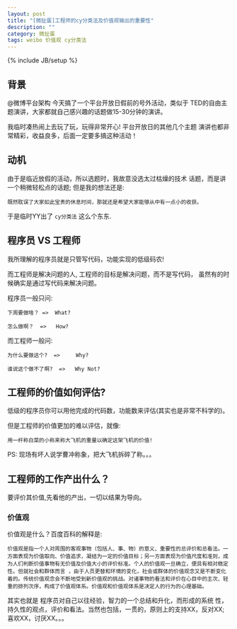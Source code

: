 ```yaml
---
layout: post
title: "[微扯蛋]工程师的cy分类法及价值观输出的重要性"
description: ""
category: 微扯蛋
tags: weibo 价值观 cy分类法
---
```

{% include JB/setup %}

## 背景

 @微博平台架构 今天搞了一个平台开放日假前的号外活动，类似于
 TED的自由主题演讲，大家都就自己感兴趣的话题做15-30分钟的演讲。
 
我临时凑热闹上去玩了玩，玩得非常开心! 平台开放日的其他几个主题
演讲也都非常精彩，收益良多，后面一定要多搞这种活动！

<!-- more start -->

## 动机

由于是临近放假的活动，所以选题时，我故意没选太过枯燥的技术
话题，而是讲一个稍微轻松点的话题; 但是我的想法还是: 

    既然耽误了大家如此宝贵的休息时间，那就还是希望大家能够从中有一点小的收获。 

于是临时YY出了 `cy分类法` 这么个东东.

## 程序员 VS 工程师

我所理解的程序员就是只管写代码，功能实现的低级码农!

而工程师是解决问题的人, 工程师的目标是解决问题，而不是写代码，
虽然有的时候确实是通过写代码来解决问题。 

程序员一般只问: 

    下周要做啥？ =>  What? 

    怎么做啊？  =>   How? 

而工程师一般问:
   
    为什么要做这个?  =>     Why? 
   
    谁说这个做不了啊?  =>   Why Not? 

## 工程师的价值如何评估? 

低级的程序员你可以用他完成的代码数，功能数来评估(其实也是非常不科学的)。

但是工程师的价值更加的难以评估，就像:

    用一杆称白菜的小称来称大飞机的重量以确定这架飞机的价值!

PS: 现场有坏人说学曹冲称象，把大飞机拆碎了称。。。

## 工程师的工作产出什么？

要评价其价值,先看他的产出，一切以结果为导向。

### 价值观

价值观是什么？百度百科的解释是:

    价值观是指一个人对周围的客观事物（包括人、事、物）的意义、重要性的总评价和总看法。一方面表现为价值取向、价值追求，凝结为一定的价值目标；另一方面表现为价值尺度和准则，成为人们判断价值事物有无价值及价值大小的评价标准。个人的价值观一旦确立，便具有相对稳定性。但就社会和群体而言 ，由于人员更替和环境的变化，社会或群体的价值观念又是不断变化着的。传统价值观念会不断地受到新价值观的挑战。对诸事物的看法和评价在心目中的主次、轻重的排列次序，构成了价值观体系。价值观和价值观体系是决定人的行为的心理基础。

其实也就是 程序员对自己以往经验，智力的一个总结和升化，而形成的系统
性，持久性的观点，评价和看法。当然也包括，一贯的，原则上的支持XX，反对XX;
喜欢XX，讨厌XX。。。

<!-- more end -->


